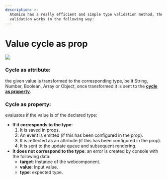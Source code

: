 ```yaml
---
description: >-
  Atomico has a really efficient and simple type validation method, the type
  validation works in the following way:
---
```


# Value cycle as prop

![](<../../.gitbook/assets/prop-en (1).png>)

### **Cycle as attribute**:

the given value is transformed to the corresponding type, be it String, Number, Boolean, Array or Object, once transformed it is sent to the [**cycle as property**](value-cycle-as-prop.md#cycle-as-a-property).

### Cycle as property:

evaluates if the value is of the declared type:

* **If it corresponds to the type:**
  1. It is saved in props.
  2. An event is emitted (if this has been configured in the prop).
  3. It is reflected as an attribute (if this has been configured in the prop).
  4. It is sent to the update queue and subsequent rendering.
* **It does not correspond to the type**: an error is created by console with the following data:
  * **target**: Instance of the webcomponent.
  * **value**: Input value.
  * **type**: expected type.
